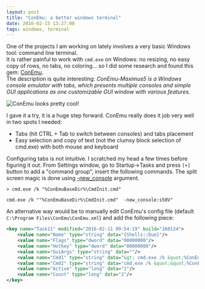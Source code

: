 ```yaml
---
layout: post
title: "ConEmu: a better windows terminal"
date: 2016-02-15 13:27:00
tags: windows, terminal
---
```

One of the projects I am working on lately involves a very basic Windows tool: command line terminal.  
It is rather painful to work with `cmd.exe` on Windows: no resizing, no easy copy of rows, no tabs, no coloring... so I did some research and found this gem: [ConEmu](https://conemu.github.io/).  
The description is quite interesting: *ConEmu-Maximus5 is a Windows console emulator with tabs, which presents multiple consoles and simple GUI applications as one customizable GUI window with various features*.

<img src="https://conemu.github.io/img/ConEmu-Maximus5.png" alt="ConEmu looks pretty cool!"/>

I gave it a try, it is a huge step forward. ConEmu really does it job very well in two spots I needed:

- Tabs (hit CTRL + Tab to switch between consoles) and tabs placement
- Easy selection and copy of text (not the clumsy block selection of cmd.exe) with both mouse and keyboard

Configuring tabs is not intuitive. I scratched my head a few times before figuring it out. From Settings window, go to Startup->Tasks and press `[+]` button to add a "command group", insert the following commands.
The split screen magic is done using [-new_console](https://conemu.github.io/en/SplitScreen.html) argument.

    > cmd.exe /k "%ConEmuBaseDir%\CmdInit.cmd"

    cmd.exe /k ""%ConEmuBaseDir%\CmdInit.cmd"  -new_console:s50V"
    
An alternative way would be to manually edit ConEmu's config file (default `C:\Program Files\ConEmu\ConEmu.xml`) and add the following piece:

```xml    
<key name="Task11" modified="2016-02-11 09:54:19" build="160124">
    <value name="Name" type="string" data="{Shells::Due}"/>
    <value name="Flags" type="dword" data="00000000"/>
    <value name="Hotkey" type="dword" data="00000000"/>
    <value name="GuiArgs" type="string" data=""/>
    <value name="Cmd1" type="string" data="&gt; cmd.exe /k &quot;%ConEmuBaseDir%\CmdInit.cmd&quot;"/>
    <value name="Cmd2" type="string" data="cmd.exe /k &quot;&quot;%ConEmuBaseDir%\CmdInit.cmd&quot;  -new_console:s50V&quot;"/>
    <value name="Active" type="long" data="1"/>
    <value name="Count" type="long" data="2"/>
</key>
```
